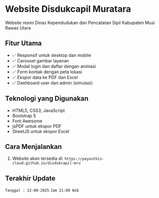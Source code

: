 # Website Disdukcapil Muratara

Website resmi Dinas Kependudukan dan Pencatatan Sipil Kabupaten Musi Rawas Utara

## Fitur Utama

- ✅ Responsif untuk desktop dan mobile
- ✅ Carousel gambar layanan
- ✅ Modal login dan daftar dengan animasi
- ✅ Form kontak dengan peta lokasi
- ✅ Ekspor data ke PDF dan Excel
- ✅ Dashboard user dan admin (simulasi)

## Teknologi yang Digunakan

- HTML5, CSS3, JavaScript
- Bootstrap 5
- Font Awesome
- jsPDF untuk ekspor PDF
- SheetJS untuk ekspor Excel

## Cara Menjalankan

1. Website akan tersedia di: `https://payouthis-cloud.github.io/disdukcapil-mru`

## Terakhir Update
`Tanggal : 22-08-2025`
`Jam 21:00 Wib`
